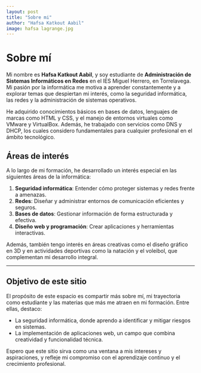 ```yaml
---
layout: post
title: "Sobre mi"
author: "Hafsa Katkout Aabil"
image: hafsa lagrange.jpg
---
```


# Sobre mí  

Mi nombre es **Hafsa Katkout Aabil**, y soy estudiante de **Administración de Sistemas Informáticos en Redes** en el IES Miguel Herrero, en Torrelavega. Mi pasión por la informática me motiva a aprender constantemente y a explorar temas que despiertan mi interés, como la seguridad informática, las redes y la administración de sistemas operativos.  

He adquirido conocimientos básicos en bases de datos, lenguajes de marcas como HTML y CSS, y el manejo de entornos virtuales como VMware y VirtualBox. Además, he trabajado con servicios como DNS y DHCP, los cuales considero fundamentales para cualquier profesional en el ámbito tecnológico.  

## Áreas de interés  

A lo largo de mi formación, he desarrollado un interés especial en las siguientes áreas de la informática:  

1. **Seguridad informática**: Entender cómo proteger sistemas y redes frente a amenazas.  
2. **Redes**: Diseñar y administrar entornos de comunicación eficientes y seguros.  
3. **Bases de datos**: Gestionar información de forma estructurada y efectiva.  
4. **Diseño web y programación**: Crear aplicaciones y herramientas interactivas.  

Además, también tengo interés en áreas creativas como el diseño gráfico en 3D y en actividades deportivas como la natación y el voleibol, que complementan mi desarrollo integral.  

---

## Objetivo de este sitio  

El propósito de este espacio es compartir más sobre mí, mi trayectoria como estudiante y las materias que más me atraen en mi formación. Entre ellas, destaco:  

- La seguridad informática, donde aprendo a identificar y mitigar riesgos en sistemas.  
- La implementación de aplicaciones web, un campo que combina creatividad y funcionalidad técnica.  

Espero que este sitio sirva como una ventana a mis intereses y aspiraciones, y refleje mi compromiso con el aprendizaje continuo y el crecimiento profesional.  

